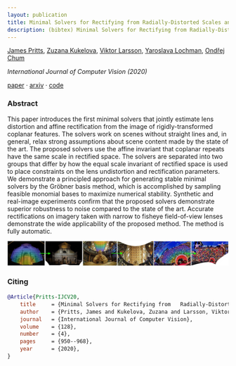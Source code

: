 ```yaml
---
layout: publication
title: Minimal Solvers for Rectifying from Radially-Distorted Scales and Change of Scales
description: (bibtex) Minimal Solvers for Rectifying from Radially-Distorted Scales and Change of Scales
---
```


[James Pritts][jbpritts], [Zuzana Kukelova][zkukelova], [Viktor Larsson][vlarsson], [Yaroslava Lochman][ylochman], [Ondřej Chum][ochum]

*International Journal of Computer Vision (2020)*

[paper][ijcv20] · [arxiv][ijcv20-arxiv] · [code][repeats]

### Abstract
This paper introduces the first minimal solvers that jointly estimate lens distortion and affine rectification from the image of rigidly-transformed coplanar features. The solvers work on scenes without straight lines and, in general, relax strong assumptions about scene content made by the state of the art. The proposed solvers use the affine invariant that coplanar repeats have the same scale in rectified space. The solvers are separated into two groups that differ by how the equal scale invariant of rectified space is used to place constraints on the lens undistortion and rectification parameters. We demonstrate a principled approach for generating stable minimal solvers by the Gröbner basis method, which is accomplished by sampling feasible monomial bases to maximize numerical stability. Synthetic and real-image experiments confirm that the proposed solvers demonstrate superior robustness to noise compared to the state of the art. Accurate rectifications on imagery taken with narrow to fisheye field-of-view lenses demonstrate the wide applicability of the proposed method. The method is fully automatic.

<img src="../assets/thumbnails/ijcv20.jpg"/>

### Citing
```bibtex
@Article{Pritts-IJCV20,
    title     = {Minimal Solvers for Rectifying from   Radially-Distorted Scales and Change of Scales},
    author    = {Pritts, James and Kukelova, Zuzana and Larsson, Viktor and Lochman, Yaroslava and Chum, Ond{\v{r}}ej},
    journal   = {International Journal of Computer Vision},
    volume    = {128},
    number    = {4},
    pages     = {950--968},
    year      = {2020},
}
```

[ijcv20]: https://link.springer.com/article/10.1007/s11263-019-01216-x
[ijcv20-arxiv]: https://arxiv.org/abs/1907.11539
[repeats]: https://github.com/prittjam/repeats

[jbpritts]: https://scholar.google.com/citations?user=fvTKAEUAAAAJ
[zkukelova]: https://scholar.google.com/citations?user=M4a3VyYAAAAJ
[vlarsson]: https://scholar.google.com/citations?user=vHeD0TYAAAAJ
[ylochman]: https://scholar.google.com/citations?user=9tfA7cMAAAAJ
[ochum]: https://scholar.google.com/citations?user=4T42Ke0AAAAJ